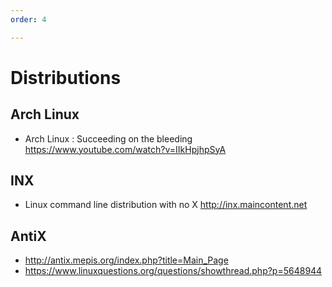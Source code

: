 ```yaml
---
order: 4

---
```


# Distributions

## Arch Linux
* Arch Linux : Succeeding on the bleeding       <https://www.youtube.com/watch?v=IIkHpjhpSyA>

## INX
* Linux command line distribution with no X     <http://inx.maincontent.net>

## AntiX
* <http://antix.mepis.org/index.php?title=Main_Page>
* <https://www.linuxquestions.org/questions/showthread.php?p=5648944>


